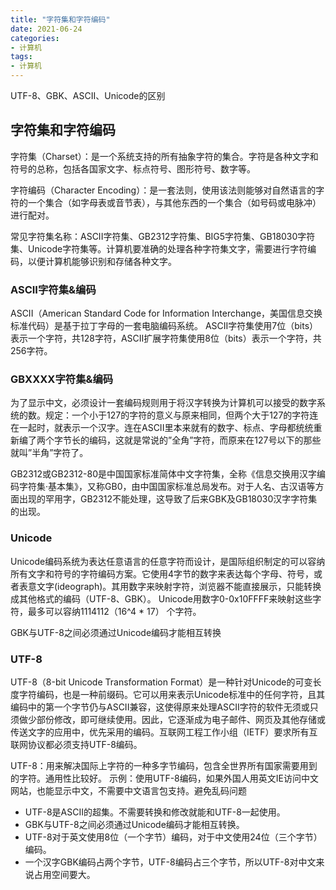 ```yaml
---
title: "字符集和字符编码"
date: 2021-06-24
categories:
- 计算机
tags:
- 计算机
---
```


UTF-8、GBK、ASCII、Unicode的区别

<!-- more -->

## 字符集和字符编码
字符集（Charset）：是一个系统支持的所有抽象字符的集合。字符是各种文字和符号的总称，包括各国家文字、标点符号、图形符号、数字等。

字符编码（Character Encoding）：是一套法则，使用该法则能够对自然语言的字符的一个集合（如字母表或音节表），与其他东西的一个集合（如号码或电脉冲）进行配对。

常见字符集名称：ASCII字符集、GB2312字符集、BIG5字符集、GB18030字符集、Unicode字符集等。计算机要准确的处理各种字符集文字，需要进行字符编码，以便计算机能够识别和存储各种文字。

### ASCII字符集&编码
ASCII（American Standard Code for Information Interchange，美国信息交换标准代码）是基于拉丁字母的一套电脑编码系统。
ASCII字符集使用7位（bits）表示一个字符，共128字符，ASCII扩展字符集使用8位（bits）表示一个字符，共256字符。

### GBXXXX字符集&编码
为了显示中文，必须设计一套编码规则用于将汉字转换为计算机可以接受的数字系统的数。规定：一个小于127的字符的意义与原来相同，但两个大于127的字符连在一起时，就表示一个汉字。连在ASCII里本来就有的数字、标点、字母都统统重新编了两个字节长的编码，这就是常说的”全角”字符，而原来在127号以下的那些就叫”半角”字符了。

GB2312或GB2312-80是中国国家标准简体中文字符集，全称《信息交换用汉字编码字符集·基本集》，又称GB0，由中国国家标准总局发布。对于人名、古汉语等方面出现的罕用字，GB2312不能处理，这导致了后来GBK及GB18030汉字字符集的出现。

### Unicode
Unicode编码系统为表达任意语言的任意字符而设计，是国际组织制定的可以容纳所有文字和符号的字符编码方案。它使用4字节的数字来表达每个字母、符号，或者表意文字(ideograph)。其用数字来映射字符，浏览器不能直接展示，只能转换成其他格式的编码（UTF-8、GBK）。
Unicode用数字0-0x10FFFF来映射这些字符，最多可以容纳1114112（16^4 * 17） 个字符。

GBK与UTF-8之间必须通过Unicode编码才能相互转换

### UTF-8
UTF-8（8-bit Unicode Transformation Format）是一种针对Unicode的可变长度字符编码，也是一种前缀码。它可以用来表示Unicode标准中的任何字符，且其编码中的第一个字节仍与ASCII兼容，这使得原来处理ASCII字符的软件无须或只须做少部份修改，即可继续使用。因此，它逐渐成为电子邮件、网页及其他存储或传送文字的应用中，优先采用的编码。互联网工程工作小组（IETF）要求所有互联网协议都必须支持UTF-8编码。

UTF-8：用来解决国际上字符的一种多字节编码，包含全世界所有国家需要用到的字符。通用性比较好。
示例：使用UTF-8编码，如果外国人用英文IE访问中文网站，也能显示中文，不需要中文语言包支持。避免乱码问题

* UTF-8是ASCII的超集。不需要转换和修改就能和UTF-8一起使用。
* GBK与UTF-8之间必须通过Unicode编码才能相互转换。
* UTF-8对于英文使用8位（一个字节）编码，对于中文使用24位（三个字节）编码。
* 一个汉字GBK编码占两个字节，UTF-8编码占三个字节，所以UTF-8对中文来说占用空间要大。
